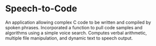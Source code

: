 # Speech-to-Code

An application allowing complex C code to be written and compiled by spoken phrases.
Incorporated a function to pull code samples and algorithms using a simple voice search.
Computes verbal arithmetic, multiple file manipulation, and dynamic text to speech output.
